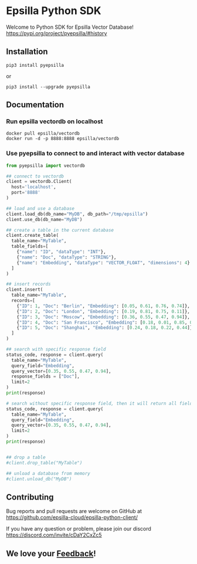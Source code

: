 # Epsilla Python SDK

Welcome to Python SDK for Epsilla Vector Database! 
https://pypi.org/project/pyepsilla/#history

## Installation
```shell
pip3 install pyepsilla
```
or
```shell
pip3 install --upgrade pyepsilla
```

## Documentation

### Run epsilla vectordb on localhost
```shell
docker pull epsilla/vectordb
docker run -d -p 8888:8888 epsilla/vectordb
```

### Use pyepsilla to connect to and interact with vector database

```python
from pyepsilla import vectordb

## connect to vectordb
client = vectordb.Client(
  host='localhost',
  port='8888'
)

## load and use a database
client.load_db(db_name="MyDB", db_path="/tmp/epsilla")
client.use_db(db_name="MyDB")

## create a table in the current database
client.create_table(
  table_name="MyTable",
  table_fields=[
    {"name": "ID", "dataType": "INT"},
    {"name": "Doc", "dataType": "STRING"},
    {"name": "Embedding", "dataType": "VECTOR_FLOAT", "dimensions": 4}
  ]
)

## insert records
client.insert(
  table_name="MyTable",
  records=[
    {"ID": 1, "Doc": "Berlin", "Embedding": [0.05, 0.61, 0.76, 0.74]},
    {"ID": 2, "Doc": "London", "Embedding": [0.19, 0.81, 0.75, 0.11]},
    {"ID": 3, "Doc": "Moscow", "Embedding": [0.36, 0.55, 0.47, 0.94]},
    {"ID": 4, "Doc": "San Francisco", "Embedding": [0.18, 0.01, 0.85, 0.80]},
    {"ID": 5, "Doc": "Shanghai", "Embedding": [0.24, 0.18, 0.22, 0.44]}
  ]
)

## search with specific response field
status_code, response = client.query(
  table_name="MyTable",
  query_field="Embedding",
  query_vector=[0.35, 0.55, 0.47, 0.94],
  response_fields = ["Doc"],
  limit=2
)
print(response)

# search without specific response field, then it will return all fields
status_code, response = client.query(
  table_name="MyTable",
  query_field="Embedding",
  query_vector=[0.35, 0.55, 0.47, 0.94],
  limit=2
)
print(response)


## drop a table
#client.drop_table("MyTable")

## unload a database from memory
#client.unload_db("MyDB")
```

## Contributing
Bug reports and pull requests are welcome on GitHub at https://github.com/epsilla-cloud/epsilla-python-client/

If you have any question or problem, please join our discord https://discord.com/invite/cDaY2CxZc5

## We love your <a href="https://forms.gle/z73ra1sGBxH9wiUR8">Feedback</a>!

